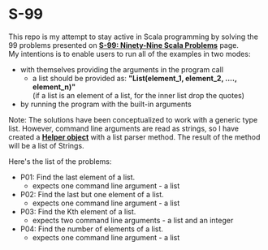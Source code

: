 # S-99
This repo is my attempt to stay active in Scala programming by solving the 99 problems presented on [**S-99: Ninety-Nine Scala Problems**](http://aperiodic.net/phil/scala/s-99/) page.  
My intentions is to enable users to run all of the examples in two modes:  
- with themselves providing the arguments in the program call
  - a list should be provided as: **"List(**element_1, element_2, ...., element_n**)"**  
  (if a list is an element of a list, for the inner list drop the quotes)
- by running the program with the built-in arguments  
  
Note:
  The solutions have been conceptualized to work with a generic type list. However, command line arguments are read as strings, so I have created a [**Helper object**](src/Helper.scala) with a list parser method. The result of the method will be a list of Strings.  
  
Here's the list of the problems:  
- P01: Find the last element of a list.
  - expects one command line argument - a list
- P02: Find the last but one element of a list.
  - expects one command line argument - a list
- P03: Find the Kth element of a list.
  - expects two command line arguments - a list and an integer
- P04: Find the number of elements of a list.
  - expects one command line argument - a list
